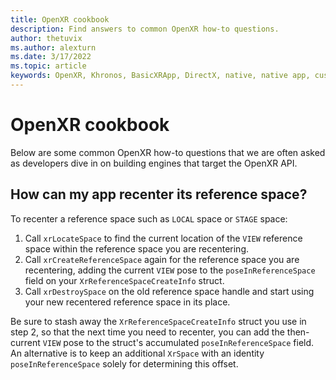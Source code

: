 ```yaml
---
title: OpenXR cookbook
description: Find answers to common OpenXR how-to questions.
author: thetuvix
ms.author: alexturn
ms.date: 3/17/2022
ms.topic: article
keywords: OpenXR, Khronos, BasicXRApp, DirectX, native, native app, custom engine, middleware, cookbook, how to, how-to, tips, tricks, FAQ
---
```


# OpenXR cookbook

Below are some common OpenXR how-to questions that we are often asked as developers dive in on building engines that target the OpenXR API.

## How can my app recenter its reference space?

To recenter a reference space such as `LOCAL` space or `STAGE` space:
1. Call `xrLocateSpace` to find the current location of the `VIEW` reference space within the reference space you are recentering.
2. Call `xrCreateReferenceSpace` again for the reference space you are recentering, adding the current `VIEW` pose to the `poseInReferenceSpace` field on your `XrReferenceSpaceCreateInfo` struct.
3. Call `xrDestroySpace` on the old reference space handle and start using your new recentered reference space in its place.

Be sure to stash away the `XrReferenceSpaceCreateInfo` struct you use in step 2, so that the next time you need to recenter, you can add the then-current `VIEW` pose to the struct's accumulated `poseInReferenceSpace` field.
An alternative is to keep an additional `XrSpace` with an identity `poseInReferenceSpace` solely for determining this offset.
